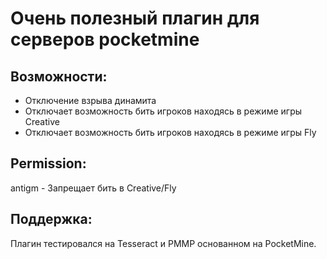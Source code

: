 # Очень полезный плагин для серверов pocketmine

## Возможности:

- Отключение взрыва динамита
- Отключает возможность бить игроков находясь в режиме игры Creative
- Отключает возможность бить игроков находясь в режиме игры Fly
## Permission:
antigm - Запрещает бить в Creative/Fly
## Поддержка:
Плагин тестировался на Tesseract и PMMP основанном на PocketMine.
